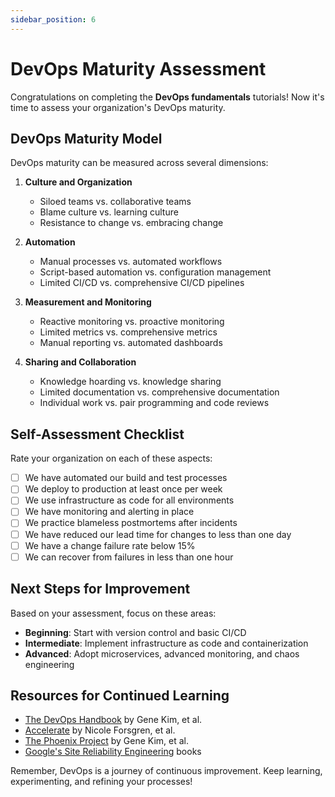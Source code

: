 ```yaml
---
sidebar_position: 6
---
```


# DevOps Maturity Assessment

Congratulations on completing the **DevOps fundamentals** tutorials! Now it's time to assess your organization's DevOps maturity.

## DevOps Maturity Model

DevOps maturity can be measured across several dimensions:

1. **Culture and Organization**
   - Siloed teams vs. collaborative teams
   - Blame culture vs. learning culture
   - Resistance to change vs. embracing change

2. **Automation**
   - Manual processes vs. automated workflows
   - Script-based automation vs. configuration management
   - Limited CI/CD vs. comprehensive CI/CD pipelines

3. **Measurement and Monitoring**
   - Reactive monitoring vs. proactive monitoring
   - Limited metrics vs. comprehensive metrics
   - Manual reporting vs. automated dashboards

4. **Sharing and Collaboration**
   - Knowledge hoarding vs. knowledge sharing
   - Limited documentation vs. comprehensive documentation
   - Individual work vs. pair programming and code reviews

## Self-Assessment Checklist

Rate your organization on each of these aspects:

- [ ] We have automated our build and test processes
- [ ] We deploy to production at least once per week
- [ ] We use infrastructure as code for all environments
- [ ] We have monitoring and alerting in place
- [ ] We practice blameless postmortems after incidents
- [ ] We have reduced our lead time for changes to less than one day
- [ ] We have a change failure rate below 15%
- [ ] We can recover from failures in less than one hour

## Next Steps for Improvement

Based on your assessment, focus on these areas:

- **Beginning**: Start with version control and basic CI/CD
- **Intermediate**: Implement infrastructure as code and containerization
- **Advanced**: Adopt microservices, advanced monitoring, and chaos engineering

## Resources for Continued Learning

- [The DevOps Handbook](https://itrevolution.com/book/the-devops-handbook/) by Gene Kim, et al.
- [Accelerate](https://itrevolution.com/book/accelerate/) by Nicole Forsgren, et al.
- [The Phoenix Project](https://itrevolution.com/book/the-phoenix-project/) by Gene Kim, et al.
- [Google's Site Reliability Engineering](https://sre.google/books/) books

Remember, DevOps is a journey of continuous improvement. Keep learning, experimenting, and refining your processes!

